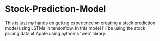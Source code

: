 # Stock-Prediction-Model
This is just my hands on getting experience on creating a stock prediction model using LSTMs in tensorflow. In this model i'll be using the stock pricing data of Apple using python's 'web' library.
